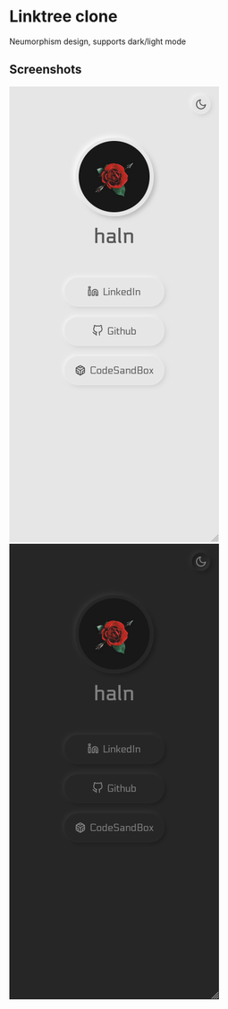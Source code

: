 # Linktree clone

Neumorphism design, supports dark/light mode

## Screenshots

![Light theme](./screenshot/light.png)
![Dark theme](./screenshot/dark.png)
